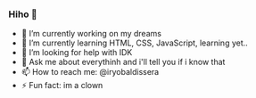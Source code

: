 ### Hiho 👋

- 🔭 I’m currently working on my dreams
- 🌱 I’m currently learning HTML, CSS, JavaScript, learning yet..
- 🤔 I’m looking for help with IDK
- 💬 Ask me about everythinh and i'll tell you if i know that
- 📫 How to reach me: @iryobaldissera
- ⚡ Fun fact: im a clown


